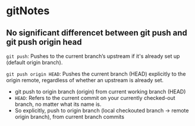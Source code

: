 # gitNotes

## No significant differencet between git push and git push origin head
`git push`: Pushes to the current branch’s upstream if it's already set up (default origin branch).

`git push origin HEAD`: Pushes the current branch (HEAD) explicitly to the origin remote, regardless of whether an upstream is already set.
- git push to origin branch (origin) from current working branch (HEAD)
- `HEAD`: Refers to the current commit on your currently checked-out branch, no matter what its name is.
- So explicitly, push to origin branch (local checkouted branch -> remote origin branch), from current branch commits
